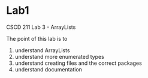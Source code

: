 # Lab1
CSCD 211 Lab 3 - ArrayLists 

The point of this lab is to 
1) understand ArrayLists
2) understand more enumerated types
3) understand creating files and the correct packages
4) understand documentation